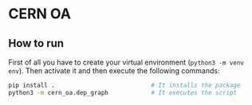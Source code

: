 # CERN OA

## How to run

First of all you have to create your virtual environment (`python3 -m venv env`). Then activate it and then execute the following commands:
```bash
pip install .                           # It installs the package
python3 -m cern_oa.dep_graph            # It executes the script
```





